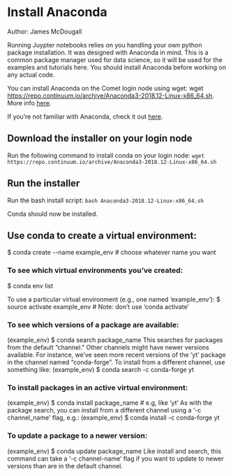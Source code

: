 # Install Anaconda
Author: James McDougall



Running Juypter notebooks relies on you handling your own python package installation. It was designed with Anaconda in mind. This is a common package manager used for data science, so it will be used for the examples and tutorials here. You should install Anaconda before working on any actual code.
 
You can install Anaconda on the Comet login node using wget: wget https://repo.continuum.io/archive/Anaconda3-2018.12-Linux-x86_64.sh. More info [here](https://stackoverflow.com/questions/38080407/how-can-i-install-the-latest-anaconda-with-wget#38080641).

If you’re not familiar with Anaconda, check it out [here](https://www.anaconda.com/products/individual).

## Download the installer on your login node
Run the following command to install conda on your login node: `wget https://repo.continuum.io/archive/Anaconda3-2018.12-Linux-x86_64.sh`

## Run the installer
Run the bash install script: `bash Anaconda3-2018.12-Linux-x86_64.sh` 

Conda should now be installed.

## Use conda to create a virtual environment:
$ conda create --name example_env    # choose whatever name you want

### To see which virtual environments you’ve created:
$ conda env list

To use a particular virtual environment (e.g., one named ‘example_env’):
$ source activate example_env # Note: don’t use ‘conda activate’

### To see which versions of a package are available:
(example_env) $ conda search package_name
This searches for packages from the default “channel.”  Other channels might have newer versions available.  For instance, we’ve seen more recent versions of the ‘yt’ package in the channel named “conda-forge”.  To install from a different channel, use something like:
(example_env) $ conda search -c conda-forge yt

### To install packages in an active virtual environment:
(example_env) $ conda install package_name  # e.g, like ‘yt’
As with the package search, you can install from a different channel using a ‘-c channel_name’ flag, e.g.:
(example_env) $ conda install -c conda-forge yt

### To update a package to a newer version:
(example_env) $ conda update package_name
Like install and search, this command can take a ‘-c channel-name’ flag if you want to update to newer versions than are in the default channel.

